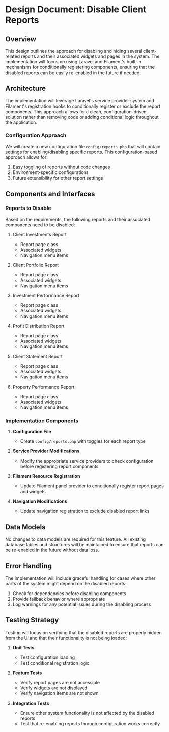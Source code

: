 # Design Document: Disable Client Reports

## Overview

This design outlines the approach for disabling and hiding several client-related reports and their associated widgets and pages in the system. The implementation will focus on using Laravel and Filament's built-in mechanisms for conditionally registering components, ensuring that the disabled reports can be easily re-enabled in the future if needed.

## Architecture

The implementation will leverage Laravel's service provider system and Filament's registration hooks to conditionally register or exclude the report components. This approach allows for a clean, configuration-driven solution rather than removing code or adding conditional logic throughout the application.

### Configuration Approach

We will create a new configuration file `config/reports.php` that will contain settings for enabling/disabling specific reports. This configuration-based approach allows for:

1. Easy toggling of reports without code changes
2. Environment-specific configurations
3. Future extensibility for other report settings

## Components and Interfaces

### Reports to Disable

Based on the requirements, the following reports and their associated components need to be disabled:

1. Client Investments Report

    - Report page class
    - Associated widgets
    - Navigation menu items

2. Client Portfolio Report

    - Report page class
    - Associated widgets
    - Navigation menu items

3. Investment Performance Report

    - Report page class
    - Associated widgets
    - Navigation menu items

4. Profit Distribution Report

    - Report page class
    - Associated widgets
    - Navigation menu items

5. Client Statement Report

    - Report page class
    - Associated widgets
    - Navigation menu items

6. Property Performance Report
    - Report page class
    - Associated widgets
    - Navigation menu items

### Implementation Components

1. **Configuration File**

    - Create `config/reports.php` with toggles for each report type

2. **Service Provider Modifications**

    - Modify the appropriate service providers to check configuration before registering report components

3. **Filament Resource Registration**

    - Update Filament panel provider to conditionally register report pages and widgets

4. **Navigation Modifications**
    - Update navigation registration to exclude disabled report links

## Data Models

No changes to data models are required for this feature. All existing database tables and structures will be maintained to ensure that reports can be re-enabled in the future without data loss.

## Error Handling

The implementation will include graceful handling for cases where other parts of the system might depend on the disabled reports:

1. Check for dependencies before disabling components
2. Provide fallback behavior where appropriate
3. Log warnings for any potential issues during the disabling process

## Testing Strategy

Testing will focus on verifying that the disabled reports are properly hidden from the UI and that their functionality is not being loaded:

1. **Unit Tests**

    - Test configuration loading
    - Test conditional registration logic

2. **Feature Tests**

    - Verify report pages are not accessible
    - Verify widgets are not displayed
    - Verify navigation items are not shown

3. **Integration Tests**
    - Ensure other system functionality is not affected by the disabled reports
    - Test that re-enabling reports through configuration works correctly
